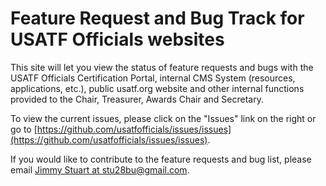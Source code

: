 Feature Request and Bug Track for USATF Officials websites
======

This site will let you view the status of feature requests and bugs with the USATF Officials Certification Portal, internal CMS System (resources, applications, etc.), public usatf.org website and other internal functions provided to the Chair, Treasurer, Awards Chair and Secretary.

To view the current issues, please click on the "Issues" link on the right or go to [https://github.com/usatfofficials/issues/issues](https://github.com/usatfofficials/issues/issues).

If you would like to contribute to the feature requests and bug list, please email [Jimmy Stuart at stu28bu@gmail.com](mailto:stu28bu@gmail.com).
